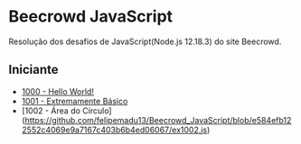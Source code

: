 # Beecrowd JavaScript
 Resolução dos desafios de JavaScript(Node.js 12.18.3) do site Beecrowd.
 
## Iniciante ##
* [1000 - Hello World!](https://github.com/felipemadu13/Beecrowd_JavaScript/blob/13b86e47d3caebc96e1d9e8fe1b597e09001ec04/ex1000.js)
* [1001 - Extremamente Básico](https://github.com/felipemadu13/Beecrowd_JavaScript/blob/e1b4c779ca6d6eda6d929a65dcefe0260405bf8d/ex1001.js)
* [1002 - Área do Círculo] (https://github.com/felipemadu13/Beecrowd_JavaScript/blob/e584efb122552c4069e9a7167c403b6b4ed06067/ex1002.js)
